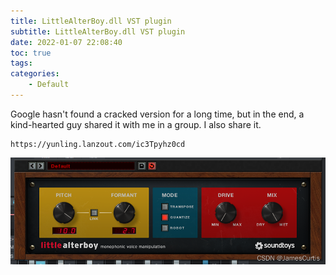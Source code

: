 ```yaml
---
title: LittleAlterBoy.dll VST plugin
subtitle: LittleAlterBoy.dll VST plugin
date: 2022-01-07 22:08:40
toc: true
tags: 
categories: 
    - Default
---
```



Google hasn't found a cracked version for a long time, but in the end, a kind-hearted guy shared it with me in a group. I also share it.

```
https://yunling.lanzout.com/ic3Tpyhz0cd
```


![img](https://raw.githubusercontent.com/eric-gitta-moore/eric-gitta-moore.github.io/main/static/images/0e03b184ed3f46d587917e3f83af60f7.png)